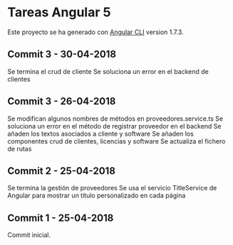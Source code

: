 # Tareas Angular 5

Este proyecto se ha generado con [Angular CLI](https://github.com/angular/angular-cli) version 1.7.3.

## Commit 3 - 30-04-2018

Se termina el crud de cliente
Se soluciona un error en el backend de clientes

## Commit 3 - 26-04-2018

Se modifican algunos nombres de métodos en proveedores.service.ts
Se soluciona un error en el método de registrar proveedor en el backend
Se añaden los textos asociados a cliente y software
Se añaden los componentes crud de clientes, licencias y software
Se actualiza el fichero de rutas

## Commit 2 - 25-04-2018

Se termina la gestión de proveedores
Se usa el servicio TitleService de Angular para mostrar un título personalizado en cada página 

## Commit 1 - 25-04-2018

Commit inicial. 
